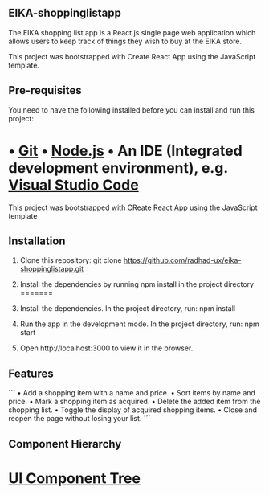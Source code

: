 ## EIKA-shoppinglistapp

The EIKA shopping list app is a React.js single page web application which allows users to keep track of things they wish to buy at the EIKA store.


This project was bootstrapped with Create React App using the JavaScript template.

## Pre-requisites

You need to have the following installed before you can install and run this project:

• [Git](https://git-scm.com/book/en/v2/Getting-Started-Installing-Git)
• [Node.js](https://nodejs.org/en/download/)
• An IDE (Integrated development environment), e.g. [Visual Studio Code](https://code.visualstudio.com/download)
=======
This project was bootstrapped with CReate React App using the JavaScript template

## Installation

1. Clone this repository: git clone https://github.com/radhad-ux/eika-shoppinglistapp.git

2. Install the dependencies by running npm install in the project directory
=======
2. Install the dependencies. In the project directory, run: npm install

3. Run the app in the development mode. In the project directory, run: npm start

4. Open http://localhost:3000 to view it in the browser.

## Features

´´´
• Add a shopping item with a name and price.
• Sort items by name and price.
• Mark a shopping item as acquired.
• Delete the added item from the shopping list.
• Toggle the display of acquired shopping items.
• Close and reopen the page without losing your list.
´´´

## Component Hierarchy

[UI Component Tree](https://whimsical.com/eika-shoppinglistapp-CLTiEv7HrSGBBQo3G86mFr)
=======
